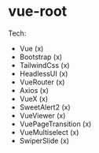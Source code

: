# vue-root

Tech:

- Vue (x)
- Bootstrap (x)
- TailwindCss (x)
- HeadlessUI (x)
- VueRouter (x)
- Axios (x)
- VueX (x)
- SweetAlert2 (x)
- VueViewer (x)
- VuePageTransition (x)
- VueMultiselect (x)
- SwiperSlide (x)
